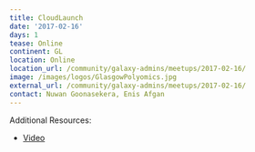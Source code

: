 ```yaml
---
title: CloudLaunch
date: '2017-02-16'
days: 1
tease: Online
continent: GL
location: Online
location_url: /community/galaxy-admins/meetups/2017-02-16/
image: /images/logos/GlasgowPolyomics.jpg
external_url: /community/galaxy-admins/meetups/2017-02-16/
contact: Nuwan Goonasekera, Enis Afgan
---
```

Additional Resources:
- [Video](https://connect.johnshopkins.edu/p8t92n1zw9q)
